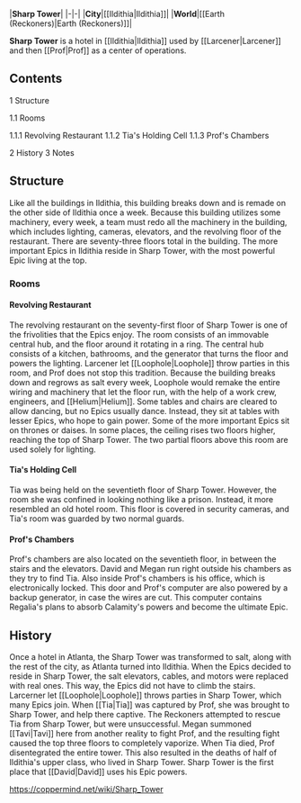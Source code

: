 |**Sharp Tower**|
|-|-|
|**City**|[[Ildithia\|Ildithia]]|
|**World**|[[Earth (Reckoners)\|Earth (Reckoners)]]|

**Sharp Tower** is a hotel in [[Ildithia\|Ildithia]] used by [[Larcener\|Larcener]] and then [[Prof\|Prof]] as a center of operations.

## Contents

1 Structure

1.1 Rooms

1.1.1 Revolving Restaurant
1.1.2 Tia's Holding Cell
1.1.3 Prof's Chambers




2 History
3 Notes


## Structure
Like all the buildings in Ildithia, this building breaks down and is remade on the other side of Ildithia once a week. Because this building utilizes some machinery, every week, a team must redo all the machinery in the building, which includes lighting, cameras, elevators, and the revolving floor of the restaurant. There are seventy-three floors total in the building. The more important Epics in Ildithia reside in Sharp Tower, with the most powerful Epic living at the top.

### Rooms
#### Revolving Restaurant
The revolving restaurant on the seventy-first floor of Sharp Tower is one of the frivolities that the Epics enjoy. The room consists of an immovable central hub, and the floor around it rotating in a ring. The central hub consists of a kitchen, bathrooms, and the generator that turns the floor and powers the lighting. Larcener let [[Loophole\|Loophole]] throw parties in this room, and Prof does not stop this tradition. Because the building breaks down and regrows as salt every week, Loophole would remake the entire wiring and machinery that let the floor run, with the help of a work crew, engineers, and [[Helium\|Helium]].
Some tables and chairs are cleared to allow dancing, but no Epics usually dance. Instead, they sit at tables with lesser Epics, who hope to gain power. Some of the more important Epics sit on thrones or daises.
In some places, the ceiling rises two floors higher, reaching the top of Sharp Tower. The two partial floors above this room are used solely for lighting.

#### Tia's Holding Cell
Tia was being held on the seventieth floor of Sharp Tower. However, the room she was confined in looking nothing like a prison. Instead, it more resembled an old hotel room. This floor is covered in security cameras, and Tia's room was guarded by two normal guards.

#### Prof's Chambers
Prof's chambers are also located on the seventieth floor, in between the stairs and the elevators. David and Megan run right outside his chambers as they try to find Tia. Also inside Prof's chambers is his office, which is electronically locked. This door and Prof's computer are also powered by a backup generator, in case the wires are cut. This computer contains Regalia's plans to absorb Calamity's powers and become the ultimate Epic.

## History
Once a hotel in Atlanta, the Sharp Tower was transformed to salt, along with the rest of the city, as Atlanta turned into Ildithia. When the Epics decided to reside in Sharp Tower, the salt elevators, cables, and motors were replaced with real ones. This way, the Epics did not have to climb the stairs. Larcerner let [[Loophole\|Loophole]] throws parties in Sharp Tower, which many Epics join.
When [[Tia\|Tia]] was captured by Prof, she was brought to Sharp Tower, and help there captive. The Reckoners attempted to rescue Tia from Sharp Tower, but were unsuccessful. Megan summoned [[Tavi\|Tavi]] here from another reality to fight Prof, and the resulting fight caused the top three floors to completely vaporize. When Tia died, Prof disentegrated the entire tower. This also resulted in the deaths of half of Ildithia's upper class, who lived in Sharp Tower.
Sharp Tower is the first place that [[David\|David]] uses his Epic powers.



https://coppermind.net/wiki/Sharp_Tower